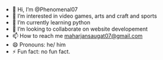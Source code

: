 - 👋 Hi, I’m @Phenomenal07
- 👀 I’m interested in video games, arts and craft and sports
- 🌱 I’m currently learning python
- 💞️ I’m looking to collaborate on website developement
- 📫 How to reach me maharjansaugat07@gmail.com
- 😄 Pronouns: he/ him
- ⚡ Fun fact: no fun fact.

<!---
Phenomenal07/Phenomenal07 is a ✨ special ✨ repository because its `README.md` (this file) appears on your GitHub profile.
You can click the Preview link to take a look at your changes.
--->
